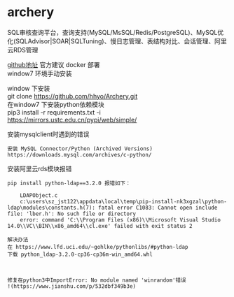 # archery
SQL审核查询平台，查询支持(MySQL/MsSQL/Redis/PostgreSQL)、MySQL优化(SQLAdvisor|SOAR|SQLTuning)、慢日志管理、表结构对比、会话管理、阿里云RDS管理

[github地址](https://github.com/hhyo/Archery)
官方建议 docker 部署  
window7 环境手动安装  

window 下安装  
git clone https://github.com/hhyo/Archery.git  
在window7 下安装python依赖模块  
pip3 install -r requirements.txt -i https://mirrors.ustc.edu.cn/pypi/web/simple/

安装mysqlclient时遇到的错误 
```
安装 MySQL Connector/Python (Archived Versions)  
https://downloads.mysql.com/archives/c-python/

```
安装阿里云rds模块报错  

```
pip install python-ldap==3.2.0 报错如下：

    LDAPObject.c
    c:\users\sz_jst122\appdata\local\temp\pip-install-nk3xgzal\python-ldap\modules\constants.h(7): fatal error C1083: Cannot open include file: 'lber.h': No such file or directory
    error: command 'C:\\Program Files (x86)\\Microsoft Visual Studio 14.0\\VC\\BIN\\x86_amd64\\cl.exe' failed with exit status 2

解决办法
在 https://www.lfd.uci.edu/~gohlke/pythonlibs/#python-ldap
下载 python_ldap‑3.2.0‑cp36‑cp36m‑win_amd64.whl



修复在python3中ImportError: No module named 'winrandom'错误
!(https://www.jianshu.com/p/532dbf349b3e)

```


